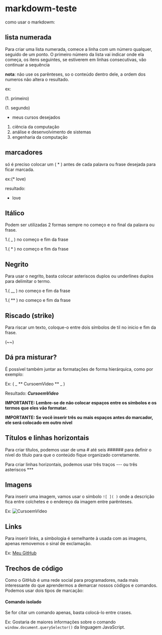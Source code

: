 # markdowm-teste
como usar o markdowm:
## lista numerada

Para criar uma lista numerada, comece a linha com um número qualquer, seguido de
um ponto. O primeiro número da lista vai indicar onde ela começa, os itens seguintes,
se estiverem em linhas consecutivas, vão continuar a sequência

**nota**: não use os parênteses, so o conteúdo dentro dele,
 a ordem dos numeros não altera o resultado.
 
 ex: 

 (1. primeiro)

 (1. segundo)

 * meus cursos desejados 
 1. ciência da computação
 1. análise e desenvolvimento de sistemas
 1. engenharia da computação

## marcadores

 só é preciso colocar um ( * ) antes de cada palavra ou frase desejada para ficar marcada.
 
 ex:(* love)
 
 resultado:
 * love

## Itálico

Podem ser utilizadas 2 formas sempre no começo e no final da palavra ou frase.

1.( _ ) no começo e fim da frase

1.( * ) no começo e fim da frase

## Negrito

 Para usar o negrito, basta colocar asteriscos duplos ou underlines duplos para
delimitar o termo. 

1.( __ ) no começo e fim da frase

1.( ** ) no começo e fim da frase


## Riscado (strike) 
Para riscar um texto, coloque-o entre dois símbolos de til no inicio e fim da frase. 

(~~)

## Dá pra misturar? 

É possível também juntar as formatações de forma hierárquica, como por exemplo: 

Ex: 
( _ ** CursoemVideo ** _ )

Resultado: _**CursoemVideo**_


**IMPORTANTE: Lembre-se de não colocar espaços entre os símbolos 
e os termos que eles vão formatar.**


**IMPORTANTE: Se você inserir três ou mais espaços antes do 
marcador, ele será colocado em outro nível**

## Títulos e linhas horizontais 

Para criar títulos, podemos usar de uma # até seis ###### para definir o nível do 
título para que o conteúdo fique organizado corretamente. 

Para criar linhas horizontais, podemos usar três traços --- ou três asteriscos ***

## Imagens 

Para inserir uma imagem, vamos usar o símbolo `![ ]( )` onde a descrição fica entre 
colchetes e o endereço da imagem entre parênteses. 

Ex: 
 ![CursoemVideo](https://cursoemvideo.com/logo.png)
 
## Links 

Para inserir links, a simbologia é semelhante à usada com as imagens, apenas 
removemos o sinal de exclamação. 

Ex: 
[Meu GitHub](https://gustavoguanabara.github.io) 

## Trechos de código 
Como o GitHub é uma rede social para programadores, nada mais interessante do 
que aprendermos a demarcar nossos códigos e comandos. Podemos usar dois tipos de 
marcação: 
#### Comando isolado 
Se for citar um comando apenas, basta colocá-lo entre crases. 

Ex: 
Gostaria de maiores informações sobre o 
comando `window.document.querySelector()` 
da linguagem JavaScript. 
